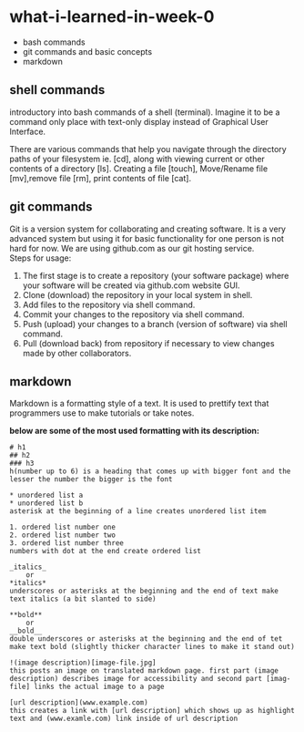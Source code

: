# what-i-learned-in-week-0

* bash commands
* git commands and basic concepts 
* markdown
 

## shell commands
introductory into bash commands of a shell (terminal). Imagine it to be a command only place with text-only display instead of Graphical User Interface.  

 There are various commands that help you navigate through the directory paths of your filesystem  ie. [cd], along with viewing current or other contents of a directory [ls]. Creating a file [touch], Move/Rename file [mv],remove file [rm], print contents of file [cat].  

## git commands 

Git is a version system for collaborating and creating software. It is a very advanced system but using it for basic functionality for one person is not hard for now. We are using github.com as our git hosting service.  
Steps for usage:  
1. The first stage is to create a repository (your software package) where your software will be created via github.com website GUI.
2.  Clone (download) the repository in your local system in shell. 
3. Add files to the repository via shell command. 
4. Commit your changes to the repository via shell command. 
5. Push (upload) your changes to a branch (version of software) via shell command.
6. Pull (download back) from repository if necessary to view changes made by other collaborators.

## markdown

Markdown is a formatting style of a text. It is used to prettify text that programmers use to make tutorials or take notes.

**below are some of the most used formatting with its description:**
```
# h1
## h2
### h3
h(number up to 6) is a heading that comes up with bigger font and the lesser the number the bigger is the font

* unordered list a
* unordered list b
asterisk at the beginning of a line creates unordered list item

1. ordered list number one
2. ordered list number two
3. ordered list number three
numbers with dot at the end create ordered list

_italics_
    or
*italics*
underscores or asterisks at the beginning and the end of text make text italics (a bit slanted to side)

**bold**
    or
__bold__
double underscores or asterisks at the beginning and the end of tet make text bold (slightly thicker character lines to make it stand out)

!(image description)[image-file.jpg]
this posts an image on translated markdown page. first part (image description) describes image for accessibility and second part [imag-file] links the actual image to a page

[url description](www.example.com)
this creates a link with [url description] which shows up as highlight text and (www.examle.com) link inside of url description

```